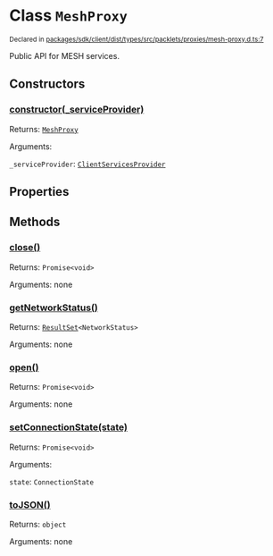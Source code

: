 # Class `MeshProxy`
<sub>Declared in [packages/sdk/client/dist/types/src/packlets/proxies/mesh-proxy.d.ts:7]()</sub>


Public API for MESH services.

## Constructors
### [constructor(_serviceProvider)]()


Returns: <code>[MeshProxy](/api/@dxos/react-client/classes/MeshProxy)</code>

Arguments: 

`_serviceProvider`: <code>[ClientServicesProvider](/api/@dxos/react-client/interfaces/ClientServicesProvider)</code>

## Properties

## Methods
### [close()]()


Returns: <code>Promise&lt;void&gt;</code>

Arguments: none
### [getNetworkStatus()]()


Returns: <code>[ResultSet](/api/@dxos/react-client/classes/ResultSet)&lt;NetworkStatus&gt;</code>

Arguments: none
### [open()]()


Returns: <code>Promise&lt;void&gt;</code>

Arguments: none
### [setConnectionState(state)]()


Returns: <code>Promise&lt;void&gt;</code>

Arguments: 

`state`: <code>ConnectionState</code>
### [toJSON()]()


Returns: <code>object</code>

Arguments: none